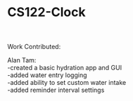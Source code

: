 # CS122-Clock
<br>
<br>
Work Contributed:<br>

Alan Tam:<br>
-created a basic hydration app and GUI<br>
-added water entry logging<br>
-added ability to set custom water intake<br>
-added reminder interval settings<br>
